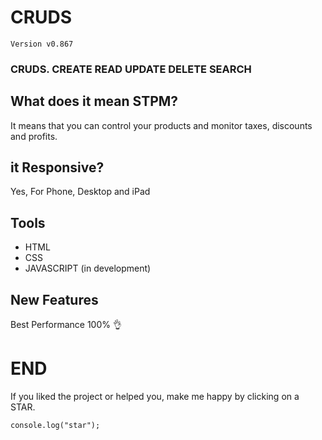 # CRUDS
```
Version v0.867
```
### CRUDS. CREATE READ UPDATE DELETE SEARCH

## What does it mean STPM?

It means that you can control your products and monitor taxes, discounts and profits.

## it Responsive?
Yes, For Phone, Desktop and iPad

## Tools
- HTML
- CSS
- JAVASCRIPT (in development)

## New Features 
Best Performance 100% 👌

# END

If you liked the project or helped you, make me happy by clicking on a STAR.
```
console.log("star");
```
